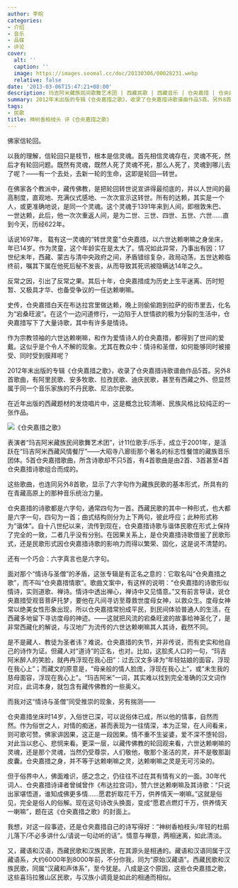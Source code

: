 ```yaml
---
author: 李皖
categories:
- 介绍
- 音乐
- 品碟
- 评论
cover:
  alt: ''
  caption: ''
  image: https://images.soomal.cc/doc/20130306/00028231.webp
  relative: false
date: '2013-03-06T15:47:21+08:00'
description: 玛吉阿米藏族民间歌舞艺术团 | 西藏民歌 | 西藏音乐 | 仓央嘉措 | 仓央嘉措之歌 | 源自：李皖博客 | 版权：转载 |  平均/总评分：07.00/21
summary: 2012年末出版的专辑《仓央嘉措之歌》，收录了仓央嘉措诗歌谱曲作品5首。另外8首歌曲，有阿里民歌、安多牧歌、拉孜民歌、迪庆民歌，甚至有西藏之外、但显然属于同一个音乐家族的不丹民歌、尼泊尔民歌。在近年出版的西藏题材的发烧唱片中，这是概念比较清晰、民族风格比较纯正的一张作品。
tags:
- 民歌
title: 神树香柏枝头 评《仓央嘉措之歌》
---
```


佛家信轮回。

以我的理解，信轮回只是枝节，根本是信灵魂。首先相信灵魂存在，灵魂不死，然后才有轮回问题。既然有灵魂，既然人死了灵魂不死，那么人死了，灵魂到哪儿去了呢？――有一个去处，去新一轮的生命，这即是轮回―转世。

在佛家各个教派中，藏传佛教，是把轮回转世说宣讲得最彻底的，并以人世间的最高制度，直观地、充满仪式感地、一次次宣示这转世。所有的达赖，其实是一个人，或更准确地说，是同一个灵魂。这个灵魂于1391年来到人间，即根敦朱巴、一世达赖，此后，他一次次重返人间，是为二世、三世、四世、五世、六世……直到今天，历经622年。

话说1697年， 载有这一灵魂的“转世灵童”仓央嘉措，以六世达赖喇嘛之身坐床，年已14岁。作为灵童，这个年龄实在是太大了。情况如此异常，乃事出有因：17世纪末年，西藏、蒙古与清中央政府之间，矛盾错综复杂，政局动荡，五世达赖临终前，嘱其下属在他死后秘不发丧，从而导致其死讯被隐瞒达14年之久。

反常之因，引出了反常之果。其后十年，仓央嘉措成为历史上生平迷离、历时短暂、又极具才华、也备受争议的一任达赖喇嘛。

史传，仓央嘉措白天在布达拉宫里做达赖，晚上则偷偷跑到拉萨的街市里去，化名为“宕桑旺波”。在这个一边问道修行，一边陷于人世情欲的极为分裂的生活中，仓央嘉措写下了大量诗歌，其中有许多是情诗。

作为宗教领袖的六世达赖喇嘛，和作为爱情诗人的仓央嘉措，都得到了世间的爱戴。这似乎是个令人不解的现象。尤其在教众中：情诗和圣僧，如何能够同时被接受、同时受到膜拜呢？

2012年末出版的专辑《仓央嘉措之歌》，收录了仓央嘉措诗歌谱曲作品5首。另外8首歌曲，有阿里民歌、安多牧歌、拉孜民歌、迪庆民歌，甚至有西藏之外、但显然属于同一个音乐家族的不丹民歌、尼泊尔民歌。

在近年出版的西藏题材的发烧唱片中，这是概念比较清晰、民族风格比较纯正的一张作品。

![《仓央嘉措之歌》](https://images.soomal.cc/doc/20130306/00028230.webp)





表演者“玛吉阿米藏族民间歌舞艺术团”，计11位歌手/乐手，成立于2001年，是活跃在“玛吉阿米西藏风情餐厅”――大昭寺八廊街那个著名的标志性餐馆的藏族音乐团体。5首仓央嘉措歌曲，所含诗歌却不只5首，有4首歌曲是由2首、3首甚至4首仓央嘉措诗歌组合而成的。

这些歌曲，也连同另外8首歌，显示了六字句作为藏族民歌的基本形式，所具有的在青藏高原上的那种音乐统治力量。

仓央嘉措的诗歌都是六字句，通常四句为一首。西藏民歌的其中一种形式，也大都是六字一句，四句为一首；曲式结构则分为上下两句，彼此呼应；此种形式称为“谐体”。自十八世纪以来，流传到现在，仓央嘉措诗歌与谐体民歌在形式上保持了完全的一致，二者几乎没有分别。在因果关系上，是仓央嘉措诗歌借鉴了民歌形式，还是民歌形式因仓央嘉措诗歌的影响力而得以繁荣、固化，这是说不清楚的。

还有一个巧合：六字真言也是六字句。

面对那个“情诗与圣僧”的矛盾，这张专辑是有正名之意的：它取名叫“仓央嘉措之歌”，而不叫“仓央嘉措情歌”。歌曲文案中，有这样的说明：“仓央嘉措的诗歌形似情诗，实则道歌、禅诗。情诗中透出禅心，禅诗中又见情意。”又有前言导读，说仓央嘉措受观音菩萨托梦，要他在凡间寻访至尊救世度母女神，以救众生。度母女神常以绝美女性形象出现，所以仓央嘉措常扮成平民，到民间体验普通人的生活，在西藏多地留下寻访度母的神迹。――这就把风流的宕桑旺波的故事给神圣化了，是非常西藏化的解说，与汉地广为流传的六世达赖喇嘛其人其诗，截然不同。

是不是藏人、教徒为圣者讳？难说。仓央嘉措的失节，并非传说，而有史实和他自己的诗作为证。但藏人对“道诗”的正名，也对。比如，这脍炙人口的一句，“玛吉阿米醉人的笑脸，就冉冉浮现在我心田”：过去汉文多译为“年轻姑娘的面容，浮现在我心上”；而藏文的原意是，“母亲般的情人脸庞，浮现在我心上”，或“未生我的慈母面容，浮现在我心上”。“玛吉阿米”一词，其实难以找到完全准确的汉文词作对应，此词本身，就包含有藏传佛教的一些奥义。

而我对这“情诗与圣僧”同受推崇的现象，另有揣测――

仓央嘉措坐床时14岁，入俗世已深，可以说俗体已成，所以他的情事，自然而然。作为俗世之人，对情的痴迷，甚而表现为一往情深，本为正常，在人间看来，则可歌可赞。佛家讲因果，这正是一段因果。情不重不生娑婆，爱不深不堕轮回，对此当以悲心、悲悯来看。更深一层，以藏传佛教的轮回观来看，六世达赖喇嘛的灵魂，还是那个灵魂，当然仍受尊崇，人们敬他，敬那个圣洁的灵，并不是敬那副皮囊。仓央嘉措之身，并不等于达赖喇嘛之灵，达赖喇嘛之灵是无可污染的。

但于俗界中人，佛面难识，感之念之，仍往往不过在其有情有义的一面。30年代词人、仓央嘉措诗译者曾缄曾作《布达拉宫词》，赞六世达赖喇嘛及其诗歌：“只说出家堪悟道，谁知成佛更多情……愿君折取花千万，供养情天一喇嘛。”这就是俗见，完全是俗人的俗解。现在这句诗改头换面，变成“愿君点燃灯千万，供养情天一喇嘛”，题在这《仓央嘉措之歌》的封面上。

我想，对这一段事迹，还是仓央嘉措自己的诗写得好：“神树香柏枝头/年轻的杜鹃儿落下/不必多讲什么/请说一句动听的话”。情意与禅意，两相迷离，如此清淡。

又，藏语和汉语，西藏民歌和汉族民歌，在其源头是相通的。藏语和汉语同属于汉藏语系，大约6000年到8000年前，不分你我，同为“原始汉藏语”。西藏民歌和汉族民歌，同属“汉藏和声体系”，至今犹是。八成是这个原因，这些仓央嘉措之歌，这些喜玛拉雅山区民歌，与汉族小调竟是如此的相通而相似。